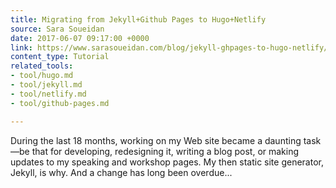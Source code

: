 ```yaml
---
title: Migrating from Jekyll+Github Pages to Hugo+Netlify
source: Sara Soueidan
date: 2017-06-07 09:17:00 +0000
link: https://www.sarasoueidan.com/blog/jekyll-ghpages-to-hugo-netlify/
content_type: Tutorial
related_tools:
- tool/hugo.md
- tool/jekyll.md
- tool/netlify.md
- tool/github-pages.md

---
```

During the last 18 months, working on my Web site became a daunting task—be that for developing, redesigning it, writing a blog post, or making updates to my speaking and workshop pages. My then static site generator, Jekyll, is why. And a change has long been overdue...
